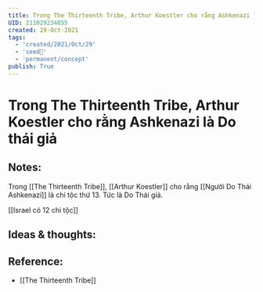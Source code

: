 ```yaml
---
title: Trong The Thirteenth Tribe, Arthur Koestler cho rằng Ashkenazi là Do thái giả
UID: 211029234855
created: 29-Oct-2021
tags:
  - 'created/2021/Oct/29'
  - 'seed🥜'
  - 'permanent/concept'
publish: True
---
```

# Trong The Thirteenth Tribe, Arthur Koestler cho rằng Ashkenazi là Do thái giả

## Notes:
Trong [[The Thirteenth Tribe]], [[Arthur Koestler]] cho rằng [[Người Do Thái Ashkenazi]] là chi tộc thứ 13. Tức là Do Thái giả.

[[Israel có 12 chi tộc]]

## Ideas & thoughts:

## Reference:
- [[The Thirteenth Tribe]]

